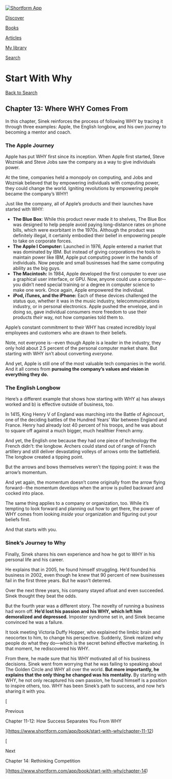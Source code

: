[![Shortform App](https://www.shortform.com/img/logo-dark.70c1b072.svg)](https://www.shortform.com/app)

[Discover](https://www.shortform.com/app)

[Books](https://www.shortform.com/app/books)

[Articles](https://www.shortform.com/app/articles)

[My library](https://www.shortform.com/app/library)

[Search](https://www.shortform.com/app/search)

# Start With Why

[Back to Search](https://www.shortform.com/app/search)

## Chapter 13: Where WHY Comes From

In this chapter, Sinek reinforces the process of following WHY by tracing it through three examples: Apple, the English longbow, and his own journey to becoming a mentor and coach.

### **The Apple Journey**

Apple has put WHY first since its inception. When Apple first started, Steve Wozniak and Steve Jobs saw the company as a way to give individuals power.

At the time, companies held a monopoly on computing, and Jobs and Wozniak believed that by empowering individuals with computing power, they could change the world. Igniting revolutions by empowering people became the company’s WHY!

Just like the company, all of Apple’s products and their launches have started with WHY:

- **The Blue Box**: While this product never made it to shelves, The Blue Box was designed to help people avoid paying long-distance rates on phone bills, which were exorbitant in the 1970s. Although the product was definitely illegal, it certainly embodied their belief in empowering people to take on corporate forces.
- **The Apple I Computer:** Launched in 1976, Apple entered a market that was dominated by IBM. But instead of giving corporations the tools to maintain power like IBM, Apple put computing power in the hands of individuals. Now people and small businesses had the same computing ability as the big guys.
- **The Macintosh:** In 1984, Apple developed the first computer to ever use a graphical user interface, or GPU. Now, anyone could use a computer--you didn’t need special training or a degree in computer science to make one work. Once again, Apple empowered the individual.
- **iPod, iTunes, and the iPhone:** Each of these devices challenged the status quo, whether it was in the music industry, telecommunications industry, or in personal electronics. Apple pushed the envelope, and in doing so, gave individual consumers more freedom to use their products _their_ way, not how companies told them to.

Apple’s constant commitment to their WHY has created incredibly loyal employees and customers who are drawn to their beliefs.

Note, not everyone is--even though Apple is a leader in the industry, they only hold about 2.5 percent of the personal computer market share. But starting with WHY isn’t about converting _everyone._

And yet, Apple is still one of the most valuable tech companies in the world. And it all comes from **pursuing the company’s values and vision in everything they do.**

### **The English Longbow**

Here’s a different example that shows how starting with WHY a) has always worked and b) is effective outside of business, too.

In 1415, King Henry V of England was marching into the Battle of Agincourt, one of the deciding battles of the Hundred Years’ War between England and France. Henry had already lost 40 percent of his troops, and he was about to square off against a much bigger, much healthier French army.

And yet, the English one because they had one piece of technology the French didn’t: the longbow. Archers could stand out of range of French artillery and still deliver devastating volleys of arrows onto the battlefield. The longbow created a tipping point.

But the arrows and bows themselves weren’t the tipping point: it was the arrow’s momentum.

And yet again, the momentum doesn’t come originally from the arrow flying forward--the momentum develops when the arrow is pulled backward and cocked into place.

The same thing applies to a company or organization, too. While it’s tempting to look forward and planning out how to get there, the power of WHY comes from looking _inside_ your organization and figuring out your beliefs first.

And that starts with you.

### **Sinek’s Journey to Why**

Finally, Sinek shares his own experience and how he got to WHY in his personal life and his career.

He explains that in 2005, he found himself struggling. He’d founded his business in 2002, even though he knew that 90 percent of new businesses fail in the first three years. But he wasn’t deterred.

Over the next three years, his company stayed afloat and even succeeded. Sinek thought they beat the odds.

But the fourth year was a different story. The novelty of running a business had worn off. **He’d lost his passion and his WHY, which left him demoralized and depressed.** Imposter syndrome set in, and Sinek became convinced he was a failure.

It took meeting Victoria Duffy Hopper, who explained the limbic brain and neocortex to him, to change his perspective. Suddenly, Sinek realized why people do what they do—which is the secret behind effective marketing. In that moment, he rediscovered his WHY.

From there, he made sure that his WHY motivated all of his business decisions. Sinek went from worrying that he was failing to speaking about The Golden Circle and WHY all over the world. **But more importantly, he explains that the only thing he changed was his mentality.** By starting with WHY, he not only recaptured his own passion, he found himself is a position to inspire others, too. WHY has been Sinek’s path to success, and now he’s sharing it with you.

[

Previous

Chapter 11-12: How Success Separates You From WHY

](https://www.shortform.com/app/book/start-with-why/chapter-11-12)

[

Next

Chapter 14: Rethinking Competition

](https://www.shortform.com/app/book/start-with-why/chapter-14)
